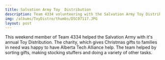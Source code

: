 ```yaml
---
title: Salvation Army Toy  Distribution
description: Team 4334 volunteering with the Salvation Army Toy Distribution to help families in need get Christmas gifts.
img: /albums/ToyDistro/thumbs/DSC07117.JPG
layout: post
---
```

This weekend member of Team 4334 helped the Salvation Army with it's annual Toy Distribution. The charity, which gives Christmas gifts to families in need was happy to have Alberta Tech Alliance help. The team helped by sorting gifts, making stocking stuffers and doing a  variety of other tasks. 
